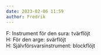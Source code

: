 ```yaml
---
date: 2023-02-06 11:59
author: Fredrik
---
```

F: Instrument för den sura: tvärflöjt   
H: För den arge: svärflöjt   
H: Självförsvarsinstrument: blockflöjt   
